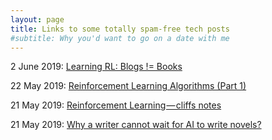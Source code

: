 ```yaml
---
layout: page
title: Links to some totally spam-free tech posts
#subtitle: Why you'd want to go on a date with me
---
```


2 June 2019: [Learning RL: Blogs != Books](https://medium.com/@shikha.aggarval/blogs-lectures-c999088a56db)

22 May 2019: [Reinforcement Learning Algorithms (Part 1)](https://medium.com/@shikha.aggarval/reinforcement-learning-algorithms-part-1-4108d77b60f4)

21 May 2019: [Reinforcement Learning — cliffs notes](https://medium.com/@shikha.aggarval/reinforcement-learning-cliffs-notes-3f5dddb544ec)

21 May 2019: [Why a writer cannot wait for AI to write novels?](https://medium.com/@shikha.aggarval/why-a-writer-cannot-wait-for-ai-to-write-novels-42daacf0d87f)
